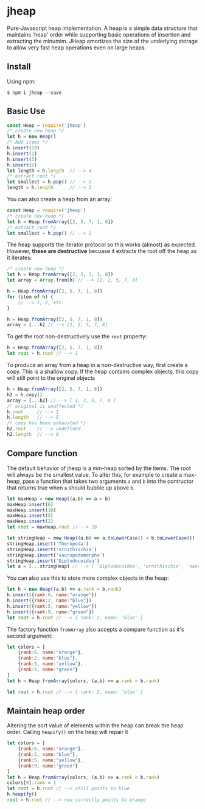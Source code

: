 # jheap
Pure-Javascript heap implementation. A heap is a simple data structure that maintains 'heap' order while supporting basic operations of insertion and extracting the minumim. JHeap amortizes the size of the underlying storage to allow very fast heap operations even on large heaps. 

## Install
Using npm:
```shell
$ npm i jheap --save
```

## Basic Use
``` js
const Heap = require('jheap')
/* create new heap */
let h = new Heap()
/* Add items */
h.insert(10)
h.insert(1)
h.insert(5)
h.insert(2)
let length = h.length  // --> 4
/* extract root */
let smallest = h.pop() // --> 1
length = h.length      // --> 3
```
You can also create a heap from an array:
``` js
const Heap = require('jheap')
/* create new heap */
let h = Heap.fromArray([2, 5, 7, 1, 8])
/* extract root */
let smallest = h.pop() // --> 1
```

The heap supports the iterator protocol so this works (almost) as expected. However, **these are destructive** becuase it extracts the root off the heap as it iterates:
```js
/* create new heap */
let h = Heap.fromArray([2, 5, 7, 1, 8])
let array = Array.from(h) // --> [1, 2, 5, 7, 8]

h = Heap.fromArray([2, 5, 7, 1, 8])
for (item of h) {
    // --> 1, 2, etc.
} 

h = Heap.fromArray([2, 5, 7, 1, 8])
array = [...h] // --> [1, 2, 5, 7, 8]
```

To get the root non-destructively use the `root` property:
```js
h = Heap.fromArray([2, 5, 7, 1, 8])
let root = h.root // --> 1
```

To produce an array from a heap in a non-destructive way, first create a copy. This is a shallow copy. If the heap contains complex objects, this copy will still point to the original objects
```js
h = Heap.fromArray([2, 5, 7, 1, 8])
h2 = h.copy()
array = [...h2] // --> [ 1, 2, 5, 7, 8 ]
/* original is unaffected */
h.root     // --> 1
h.length   // --> 5
/* copy has been exhausted */
h2.root    // --> undefined
h2.length  // --> 0
```

## Compare function
The default behavior of jheap is a min-heap sorted by the items. The root will always be the smallest value. To alter this, for example to create a max-heap, pass a function that takes two arguments `a` and `b` into the contructor that returns true when `a` should bubble up above `b`.

```js
let maxHeap = new Heap((a,b) => a > b)
maxHeap.insert(6)
maxHeap.insert(10)
maxHeap.insert(5)
maxHeap.insert(2)
let root = maxHeap.root // --> 10
```

```js
let stringHeap = new Heap((a,b) => a.toLowerCase() < b.toLowerCase())
stringHeap.insert('Theropoda')
stringHeap.insert('ornithischia')
stringHeap.insert('sauropodomorpha')
stringHeap.insert('Diplodocoidea')
let a = [...stringHeap] // --> [ 'Diplodocoidea', 'ornithischia', 'sauropodomorpha', 'Theropoda' ]
```

You can also use this to store more complex objects in the heap:
```js
let h = new Heap((a,b) => a.rank < b.rank)
h.insert({rank:6, name:"orange"})
h.insert({rank:2, name:"blue"})
h.insert({rank:5, name:"yellow"})
h.insert({rank:9, name:"green"})
let root = h.root // --> { rank: 2, name: 'blue' }
```

The factory function `fromArray` also accepts a compare function as it's second argument:
```js
let colors = [
    {rank:6, name:"orange"},
    {rank:2, name:"blue"},
    {rank:5, name:"yellow"},
    {rank:9, name:"green"}
]
let h = Heap.fromArray(colors, (a,b) => a.rank < b.rank)

let root = h.root // --> { rank: 2, name: 'blue' }
```

## Maintain heap order
Altering the sort value of elements within the heap can break the heap order. Calling `heapify()` on the heap will repair it
```js
let colors = [
    {rank:6, name:"orange"},
    {rank:2, name:"blue"},
    {rank:5, name:"yellow"},
    {rank:9, name:"green"}
]
let h = Heap.fromArray(colors, (a,b) => a.rank < b.rank)
colors[0].rank = 1
let root = h.root // --> still points to blue
h.heapify()
root = h.root // --> now correctly points to orange